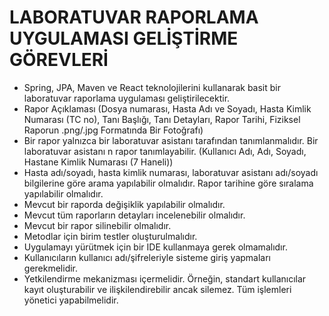 # LABORATUVAR RAPORLAMA UYGULAMASI GELİŞTİRME GÖREVLERİ

- Spring, JPA, Maven ve React teknolojilerini kullanarak basit bir laboratuvar raporlama uygulaması geliştirilecektir.
- Rapor Açıklaması (Dosya numarası, Hasta Adı ve Soyadı, Hasta Kimlik Numarası (TC no), Tanı Başlığı, Tanı Detayları,
  Rapor Tarihi, Fiziksel Raporun .png/.jpg Formatında Bir Fotoğrafı)
- Bir rapor yalnızca bir laboratuvar asistanı tarafından tanımlanmalıdır. Bir laboratuvar asistanı n rapor
  tanımlayabilir. (Kullanıcı Adı, Adı, Soyadı, Hastane Kimlik Numarası (7 Haneli))
- Hasta adı/soyadı, hasta kimlik numarası, laboratuvar asistanı adı/soyadı bilgilerine göre arama yapılabilir olmalıdır.
  Rapor tarihine göre sıralama yapılabilir olmalıdır.
- Mevcut bir raporda değişiklik yapılabilir olmalıdır.
- Mevcut tüm raporların detayları incelenebilir olmalıdır.
- Mevcut bir rapor silinebilir olmalıdır.
- Metodlar için birim testler oluşturulmalıdır.
- Uygulamayı yürütmek için bir IDE kullanmaya gerek olmamalıdır.
- Kullanıcıların kullanıcı adı/şifreleriyle sisteme giriş yapmaları gerekmelidir.
- Yetkilendirme mekanizması içermelidir. Örneğin, standart kullanıcılar kayıt oluşturabilir ve ilişkilendirebilir ancak
  silemez. Tüm işlemleri yönetici yapabilmelidir.